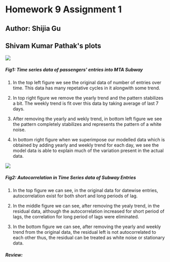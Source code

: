 # Homework 9 Assignment 1
## Author: Shijia Gu

## Shivam Kumar Pathak's plots
![](https://github.com/sg5718/PUI2018_skp454/blob/master/HW8_skp454/SubwayTimeSeries.png)

##### Fig1: Time series data of passengers' entries into MTA Subway

1. In the top left figure we see the original data of number of entries over time. This data has many repetative cycles in it alongwith some trend.

2. In top right figure we remove the yearly trend and the pattern stabilizes a bit. The weekly trend is fit over this data by taking average of last 7 days.

3. After removing the yearly and wekly trend, in bottom left figure we see the pattern completely stabilizes and represents the pattern of a white noise.

4. In bottom right figure when we superimpose our modelled data which is obtained by adding yearly and weekly trend for each day, we see the model data is able to explain much of the variation present in the actual data.

![](https://github.com/sg5718/PUI2018_skp454/blob/master/HW8_skp454/Autocorr.png)

##### Fig2: Autocorrelation in Time Series data of Subway Entries

1. In the top figure we can see, in the original data for datewise entries, autocorrelation exist for both short and long periods of lag.

2. In the middle figure we can see, after removing the yealy trend, in the residual data, although the autocorrelation increased for short period of lags, the correlation for long period of lags were eliminated.

3. In the bottom figure we can see, after removing the yearly and weekly trend from the original data, the residual left is not autocorrelated to each other thus, the residual can be treated as white noise or stationary data.

##### Review:


